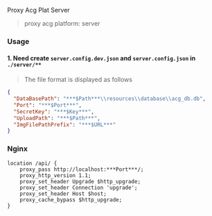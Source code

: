 Proxy Acg Plat Server

> proxy acg platform: server

### Usage

#### 1. Need create `server.config.dev.json` and `server.config.json` in `./server/**`

> The file format is displayed as follows

```json
{
  "DataBasePath": "***$Path***\\resources\\database\\acg_db.db",
  "Port": "***$Port***",
  "SecretKey": "***$Key***",
  "UploadPath": "***$Path***",
  "ImgFilePathPrefix": "***$URL***"
}
```

### Nginx

```
location /api/ {
    proxy_pass http://localhost:***Port***/;
    proxy_http_version 1.1;
    proxy_set_header Upgrade $http_upgrade;
    proxy_set_header Connection 'upgrade';
    proxy_set_header Host $host;
    proxy_cache_bypass $http_upgrade;
}

```
